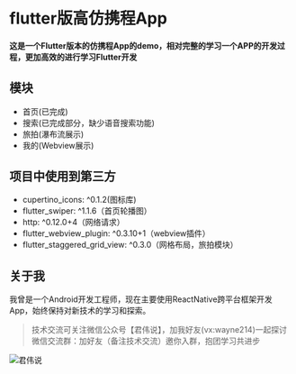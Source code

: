 # flutter版高仿携程App

#### 这是一个Flutter版本的仿携程App的demo，相对完整的学习一个APP的开发过程，更加高效的进行学习Flutter开发

## 模块
- 首页(已完成)
- 搜索(已完成部分，缺少语音搜索功能)
- 旅拍(瀑布流展示)
- 我的(Webview展示)

## 项目中使用到第三方
 - cupertino_icons: ^0.1.2(图标库)
 - flutter_swiper: ^1.1.6（首页轮播图）
 - http: ^0.12.0+4（网络请求）
 - flutter_webview_plugin: ^0.3.10+1（webview插件）
 - flutter_staggered_grid_view: ^0.3.0（网格布局，旅拍模块）
 
 
## 关于我

我曾是一个Android开发工程师，现在主要使用ReactNative跨平台框架开发App，始终保持对新技术的学习和探索。


> 技术交流可关注微信公众号【君伟说】，加我好友(vx:wayne214)一起探讨 
> 微信交流群：加好友（备注技术交流）邀你入群，抱团学习共进步

![君伟说](https://github.com/wayne214/flutter_wtrip/blob/master/images/%E5%90%9B%E4%BC%9F%E8%AF%B4.png)